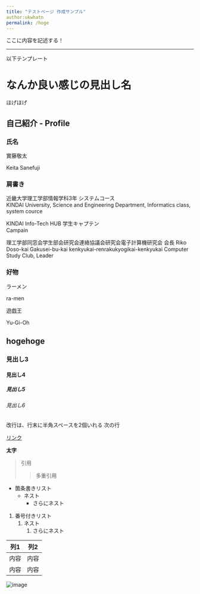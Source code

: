 ```yaml
---
title: "テストページ 作成サンプル"
author:ukwhatn
permalink: /hoge
---
```

ここに内容を記述する！

---

以下テンプレート

# なんか良い感じの見出し名

ほげほげ

## 自己紹介 - Profile

### 氏名

實藤敬太  

Keita Sanefuji

### 肩書き

近畿大学理工学部情報学科3年 システムコース  
KINDAI University, Science and Engineering Department, Informatics class, system cource

KINDAI Info-Tech HUB 学生キャプテン  
Campain  

理工学部同窓会学生部会研究会連絡協議会研究会電子計算機研究会 会長
Riko Doso-kai Gakusei-bu-kai kenkyukai-renrakukyogikai-kenkyukai Computer Study Club, Leader

### 好物

ラーメン  

ra-men

遊戯王  

Yu-Gi-Oh

## hogehoge

### 見出し3

#### 見出し4

##### 見出し5

###### 見出し6

改行は、行末に半角スペースを2個いれる
次の行

[リンク](https://www.google.co.jp/)

**太字**

> 引用
>
>> 多重引用
>>

- 箇条書きリスト
  - ネスト
    - さらにネスト

1. 番号付きリスト
   1. ネスト
      1. さらにネスト

| 列1  | 列2  |
| ---- | ---- |
| 内容 | 内容 |
| 内容 | 内容 |

![image](/220422_GitHubPages/assets/images/logo-150.png)
